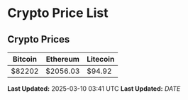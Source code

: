 # Crypto Price List

## Crypto Prices
| Bitcoin | Ethereum | Litecoin |
| ------- | -------- | -------- |
| $82202 | $2056.03 | $94.92 |
**Last Updated:** 2025-03-10 03:41 UTC
**Last Updated:** $DATE$
